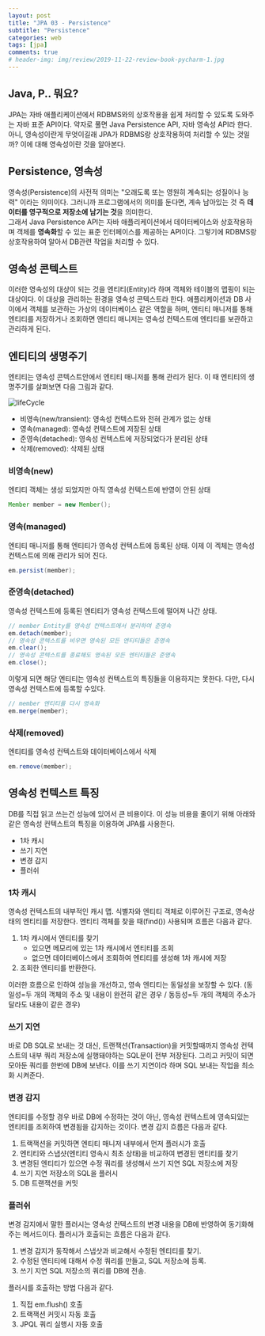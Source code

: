 ```yaml
---  
layout: post  
title: "JPA 03 - Persistence"  
subtitle: "Persistence"  
categories: web  
tags: [jpa]   
comments: true  
# header-img: img/review/2019-11-22-review-book-pycharm-1.jpg  
---  
```

  
## Java, P.. 뭐요?
JPA는 자바 애플리케이션에서 RDBMS와의 상호작용을 쉽게 처리할 수 있도록 도와주는 자바 표준 API이다. 약자로 풀면 Java Persistence API, 자바 영속성 API라 한다. 아니, 영속성이란게 무엇이길래 JPA가 RDBMS랑 상호작용하여 처리할 수 있는 것일까? 이에 대해 영속성이란 것을 알아본다.

## Persistence, 영속성
영속성(Persistence)의 사전적 의미는 "오래도록 또는 영원히 계속되는 성질이나 능력" 이라는 의미이다. 그러니까 프로그램에서의 의미를 둔다면, 계속 남아있는 것 즉 **데이터를 영구적으로 저장소에 남기는 것**을 의미한다.   
그래서 Java Persistence API는 자바 애플리케이션에서 데이터베이스와 상호작용하며 객체를 **영속화**할 수 있는 표준 인터페이스를 제공하는 API이다. 그렇기에 RDBMS랑 상호작용하여 알아서 DB관련 작업을 처리할 수 있다.

## 영속성 콘텍스트
이러한 영속성의 대상이 되는 것을 엔티티(Entity)라 하며 객체와 테이블의 맵핑이 되는 대상이다. 이 대상을 관리하는 환경을 영속성 콘텍스트라 한다. 애플리케이션과 DB 사이에서 객체를 보관하는 가상의 데이터베이스 같은 역할을 하며, 엔티티 매니저를 통해 엔티티를 저장하거나 조회하면 엔티티 매니저는 영속성 컨텍스트에 엔티티를 보관하고 관리하게 된다.  

## 엔티티의 생명주기
엔티티는 영속성 콘텍스트안에서 엔티티 매니저를 통해 관리가 된다. 이 때 엔티티의 생명주기를 살펴보면 다음 그림과 같다.  

![lifeCycle](https://zzangkkmin.github.io/assets/img/postImages/2024-09-20-web-jpa-03-entityGraph.png)  

- 비영속(new/transient): 영속성 컨텍스트와 전혀 관계가 없는 상태
- 영속(managed): 영속성 컨텍스트에 저장된 상태
- 준영속(detached): 영속성 컨텍스트에 저장되었다가 분리된 상태
- 삭제(removed): 삭제된 상태

### 비영속(new)
엔티티 객체는 생성 되었지만 아직 영속성 컨텍스트에 반영이 안된 상태

```java
Member member = new Member();
```
  
### 영속(managed)
엔티티 매니저를 통해 엔티티가 영속성 컨텍스트에 등록된 상태. 이제 이 겍체는 영속성 컨텍스트에 의해 관리가 되어 진다.

```java
em.persist(member);
```

### 준영속(detached)
영속성 컨텍스트에 등록된 엔티티가 영속성 컨텍스트에 떨어져 나간 상태.  

```java
// member Entity를 영속성 컨텍스트에서 분리하여 준영속
em.detach(member);
// 영속성 콘텍스트를 비우면 영속된 모든 엔티티들은 준영속 
em.clear();
// 영속성 콘텍스트를 종료해도 영속된 모든 엔티티들은 준영속
em.close();
```

이렇게 되면 해당 엔티티는 영속성 컨텍스트의 특징들을 이용하지는 못한다. 다만, 다시 영속성 컨텍스트에 등록할 수있다.

```java
// member 엔티티를 다시 영속화
em.merge(member);
```

### 삭제(removed)
엔티티를 영속성 컨텍스트와 데이터베이스에서 삭제
```java
em.remove(member);
```

## 영속성 컨텍스트 특징
DB를 직접 읽고 쓰는건 성능에 있어서 큰 비용이다. 이 성능 비용을 줄이기 위해 아래와 같은 영속성 컨텍스트의 특징을 이용하여 JPA를 사용한다.

- 1차 캐시
- 쓰기 지연
- 변경 감지
- 플러쉬

### 1차 캐시
영속성 컨텍스트의 내부적인 캐시 맵. 식별자와 엔티티 객체로 이루어진 구조로, 영속상태의 엔티티를 저장한다. 엔티티 객체를 찾을 때(find()) 사용되며 흐름은 다음과 같다.

1. 1차 캐시에서 엔티티를 찾기
   - 있으면 메모리에 있는 1차 캐시에서 엔티티를 조회
   - 없으면 데이터베이스에서 조회하여 엔티티를 생성해 1차 캐시에 저장
2. 조회한 엔티티를 반환한다. 

이러한 흐름으로 인하여 성능을 개선하고, 영속 엔티티는 동일성을 보장할 수 있다. (동일성=두 개의 객체의 주소 및 내용이 완전히 같은 경우 / 동등성=두 개의 객체의 주소가 달라도 내용이 같은 경우)

### 쓰기 지연
바로 DB SQL로 보내는 것 대신, 트랜잭션(Transaction)을 커밋할때까지 영속성 컨텍스트의 내부 쿼리 저장소에 실행돼야하는 SQL문이 전부 저장된다. 그리고 커밋이 되면 모아둔 쿼리를 한번에 DB에 보낸다. 이를 쓰기 지연이라 하며 SQL 보내는 작업을 최소화 시켜준다.

### 변경 감지
엔티티를 수정할 경우 바로 DB에 수정하는 것이 아닌, 영속성 컨텍스트에 영속되있는 엔티티를 조회하여 변경됨을 감지하는 것이다. 변경 감지 흐름은 다음과 같다.

1. 트랙잭션을 커밋하면 엔티티 매니저 내부에서 먼저 플러시가 호출
2. 엔티티와 스냅샷(엔티티 영속시 최초 상태)을 비교하여 변경된 엔티티를 찾기
3. 변경된 엔티티가 있으면 수정 쿼리를 생성해서 쓰기 지연 SQL 저장소에 저장
4. 쓰기 지연 저장소의 SQL을 플러시
5. DB 트랜잭션을 커밋

### 플러쉬 
변경 감지에서 말한 플러시는 영속성 컨텍스트의 변경 내용을 DB에 반영하여 동기화해주는 메서드이다. 플러시가 호출되는 흐름은 다음과 같다.  
1. 변경 감지가 동작해서 스냅샷과 비교해서 수정된 엔티티를 찾기.
2. 수정된 엔티티에 대해서 수정 쿼리를 만들고, SQL 저장소에 등록.
3. 쓰기 지연 SQL 저장소의 쿼리를 DB에 전송.
  
플러시를 호출하는 방법 다음과 같다.
1. 직접 em.flush() 호출
2. 트랙잭션 커밋시 자동 호출
3. JPQL 쿼리 실행시 자동 호출


